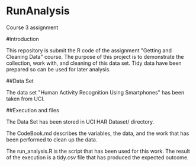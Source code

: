 # RunAnalysis
Course 3 assignment

#Introduction

This repository is submit the R code of the assignment "Getting and Cleaning Data" course. The purpose of this project is to demonstrate the collection, work with, and cleaning of this data set. Tidy data have been prepared so can be used for later analysis.

##Data Set

The data set "Human Activity Recognition Using Smartphones" has been taken from UCI.

##Execution and files

The Data Set has been stored in UCI HAR Dataset/ directory.

The CodeBook.md describes the variables, the data, and the work that has been performed to clean up the data.

The run_analysis.R is the script that has been used for this work. The result of the execution is a tidy.csv file that has produced the expected outcome.
